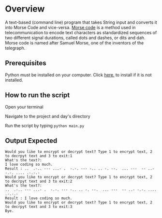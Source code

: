 # Overview

A text-based (command line) program that takes String input and converts it into Morse Code and vice-versa.
[Morse code](https://www.britannica.com/topic/Morse-Code) is a method used in telecommunication to encode text characters as standardized sequences of two different signal durations,
called dots and dashes, or dits and dah. Morse code is named after Samuel Morse, one of the inventors of the telegraph.

## Prerequisites

Python must be installed on your computer. Click [here.](https://www.python.org/downloads/) to install if it is not installed.

## How to run the script
Open your terminal

Navigate to the project and day's directory

Run the script by typing `python main.py `

## Output Expected

```
Would you like to encrypt or decrypt text? Type 1 to encrypt text, 2 to decrpyt text and 3 to exit:1
What's the text?:
I love coding so much.
Result : ..  .-.. --- ...- .  -.-. --- -.. .. -. --.  ... ---  -- ..- -.-. .... .-.-.- 
Would you like to encrypt or decrypt text? Type 1 to encrypt text, 2 to decrpyt text and 3 to exit:2
What's the text?:
..  .-.. --- ...- .  -.-. --- -.. .. -. --.  ... ---  -- ..- -.-. .... .-.-.- 
Result : I love coding so much.
Would you like to encrypt or decrypt text? Type 1 to encrypt text, 2 to decrpyt text and 3 to exit:3
Bye.

```
